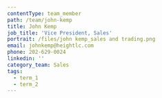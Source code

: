 ```yaml
---
contentType: team_member
path: /team/john-kemp
title: John Kemp
job_title: 'Vice President, Sales'
portrait: /files/john kemp_sales and trading.png
email: johnkemp@heightlc.com
phone: 202-629-0024
linkedin: ''
category_team: Sales
tags:
  - term_1
  - term_2
---
```


